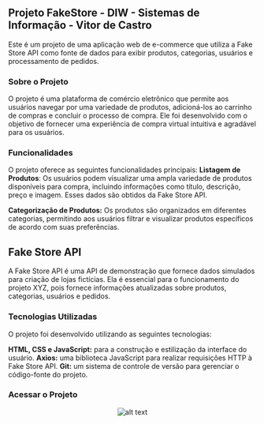 
## Projeto FakeStore - DIW - Sistemas de Informação - Vitor de Castro 
Este é um projeto de uma aplicação web de e-commerce que utiliza a Fake Store API como fonte de dados para exibir produtos, categorias, usuários e processamento de pedidos.

### Sobre o Projeto
O projeto é uma plataforma de comércio eletrônico que permite aos usuários navegar por uma variedade de produtos, adicioná-los ao carrinho de compras e concluir o processo de compra. Ele foi desenvolvido com o objetivo de fornecer uma experiência de compra virtual intuitiva e agradável para os usuários.

### Funcionalidades
O projeto oferece as seguintes funcionalidades principais:
**Listagem de Produtos**: Os usuários podem visualizar uma ampla variedade de produtos disponíveis para compra, incluindo informações como título, descrição, preço e imagem. Esses dados são obtidos da Fake Store API.

**Categorização de Produtos:** Os produtos são organizados em diferentes categorias, permitindo aos usuários filtrar e visualizar produtos específicos de acordo com suas preferências.


## Fake Store API
A Fake Store API é uma API de demonstração que fornece dados simulados para criação de lojas fictícias. Ela é essencial para o funcionamento do projeto XYZ, pois fornece informações atualizadas sobre produtos, categorias, usuários e pedidos.


### Tecnologias Utilizadas
O projeto foi desenvolvido utilizando as seguintes tecnologias:

**HTML, CSS e JavaScript:** para a construção e estilização da interface do usuário.
**Axios:** uma biblioteca JavaScript para realizar requisições HTTP à Fake Store API.
**Git:** um sistema de controle de versão para gerenciar o código-fonte do projeto.

### Acessar o Projeto



<div align="center">

![alt text](https://i.imgur.com/W1Gmn1C.jpg)
 
</div>

